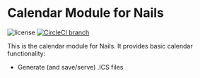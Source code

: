 # Calendar Module for Nails

![license](https://img.shields.io/badge/license-MIT-green.svg)
[![CircleCI branch](https://img.shields.io/circleci/project/github/nails/module-calendar.svg)](https://circleci.com/gh/nails/module-calendar)

This is the calendar module for Nails. It provides basic calendar functionality:

- Generate (and save/serve) .ICS files
